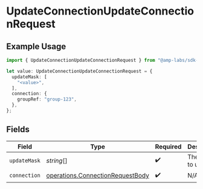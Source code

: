 # UpdateConnectionUpdateConnectionRequest

## Example Usage

```typescript
import { UpdateConnectionUpdateConnectionRequest } from "@amp-labs/sdk-node-platform/models/operations";

let value: UpdateConnectionUpdateConnectionRequest = {
  updateMask: [
    "<value>",
  ],
  connection: {
    groupRef: "group-123",
  },
};
```

## Fields

| Field                                                                                | Type                                                                                 | Required                                                                             | Description                                                                          |
| ------------------------------------------------------------------------------------ | ------------------------------------------------------------------------------------ | ------------------------------------------------------------------------------------ | ------------------------------------------------------------------------------------ |
| `updateMask`                                                                         | *string*[]                                                                           | :heavy_check_mark:                                                                   | The fields to update.                                                                |
| `connection`                                                                         | [operations.ConnectionRequestBody](../../models/operations/connectionrequestbody.md) | :heavy_check_mark:                                                                   | N/A                                                                                  |